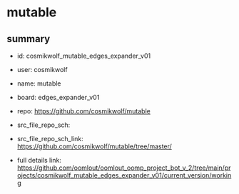 # mutable
 
## summary 
* id: cosmikwolf_mutable_edges_expander_v01
* user: cosmikwolf
* name: mutable
* board: edges_expander_v01
* repo: https://github.com/cosmikwolf/mutable



* src_file_repo_sch: 
* src_file_repo_sch_link: https://github.com/cosmikwolf/mutable/tree/master/
* full details link: https://github.com/oomlout/oomlout_oomp_project_bot_v_2/tree/main/projects/cosmikwolf_mutable_edges_expander_v01/current_version/working  






